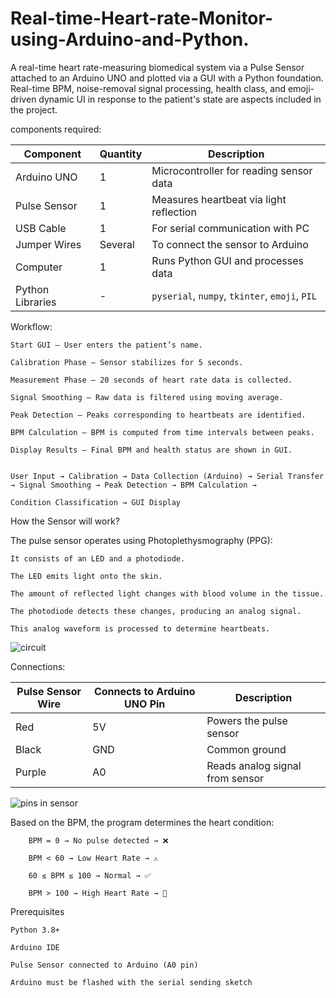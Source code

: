 # Real-time-Heart-rate-Monitor-using-Arduino-and-Python.
A real-time heart rate-measuring biomedical system via a Pulse Sensor attached to an Arduino UNO and plotted via a GUI with a Python foundation. Real-time BPM, noise-removal signal processing, health class, and emoji-driven dynamic UI in response to the patient's state are aspects included in the project.

components required:

| Component        | Quantity | Description                                    |
| ---------------- | -------- | ---------------------------------------------- |
| Arduino UNO      | 1        | Microcontroller for reading sensor data        |
| Pulse Sensor     | 1        | Measures heartbeat via light reflection        |
| USB Cable        | 1        | For serial communication with PC               |
| Jumper Wires     | Several  | To connect the sensor to Arduino               |
| Computer         | 1        | Runs Python GUI and processes data             |
| Python Libraries | -        | `pyserial`, `numpy`, `tkinter`, `emoji`, `PIL` |

Workflow:

    Start GUI – User enters the patient’s name.

    Calibration Phase – Sensor stabilizes for 5 seconds.

    Measurement Phase – 20 seconds of heart rate data is collected.

    Signal Smoothing – Raw data is filtered using moving average.

    Peak Detection – Peaks corresponding to heartbeats are identified.

    BPM Calculation – BPM is computed from time intervals between peaks.

    Display Results – Final BPM and health status are shown in GUI.
    

    User Input → Calibration → Data Collection (Arduino) → Serial Transfer → Signal Smoothing → Peak Detection → BPM Calculation →
    
    Condition Classification → GUI Display



How the Sensor will work?

   The pulse sensor operates using Photoplethysmography (PPG):

    It consists of an LED and a photodiode.

    The LED emits light onto the skin.

    The amount of reflected light changes with blood volume in the tissue.

    The photodiode detects these changes, producing an analog signal.

    This analog waveform is processed to determine heartbeats.
    
![circuit](https://github.com/user-attachments/assets/ce3324fa-7573-4c69-8628-f8e1c5d05340)

Connections:

| Pulse Sensor Wire | Connects to Arduino UNO Pin | Description                     |
| ----------------- | --------------------------- | ------------------------------- |
| Red               | 5V                          | Powers the pulse sensor         |
| Black             | GND                         | Common ground                   |
| Purple            | A0                          | Reads analog signal from sensor |

![pins in sensor](https://github.com/user-attachments/assets/c6659e35-6423-4325-a319-dec7d01d65bb)

Based on the BPM, the program determines the heart condition:

        BPM = 0 → No pulse detected → ❌

        BPM < 60 → Low Heart Rate → ⚠️

        60 ≤ BPM ≤ 100 → Normal → ✅

        BPM > 100 → High Heart Rate → 🚨
        
Prerequisites

    Python 3.8+

    Arduino IDE

    Pulse Sensor connected to Arduino (A0 pin)

    Arduino must be flashed with the serial sending sketch
